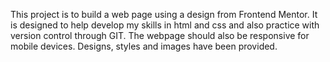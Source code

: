This project is to build a web page using a design from Frontend Mentor. It is designed to help develop my skills in html and css and also practice with version control through GIT. The webpage should also be responsive for mobile devices. Designs, styles and images have been provided.